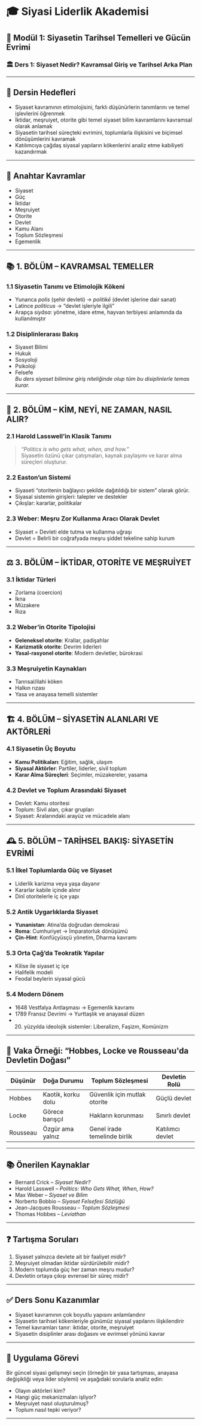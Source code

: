 # 🎓 Siyasi Liderlik Akademisi

## 📘 Modül 1: Siyasetin Tarihsel Temelleri ve Gücün Evrimi

### 🏛️ Ders 1: Siyaset Nedir? Kavramsal Giriş ve Tarihsel Arka Plan

---

## 🎯 Dersin Hedefleri

- Siyaset kavramının etimolojisini, farklı düşünürlerin tanımlarını ve temel işlevlerini öğrenmek
- İktidar, meşruiyet, otorite gibi temel siyaset bilim kavramlarını kavramsal olarak anlamak
- Siyasetin tarihsel süreçteki evrimini, toplumlarla ilişkisini ve biçimsel dönüşümlerini kavramak
- Katılımcıya çağdaş siyasal yapıların kökenlerini analiz etme kabiliyeti kazandırmak

---

## 🧠 Anahtar Kavramlar

- Siyaset
- Güç
- İktidar
- Meşruiyet
- Otorite
- Devlet
- Kamu Alanı
- Toplum Sözleşmesi
- Egemenlik

---

## 📚 1. BÖLÜM – KAVRAMSAL TEMELLER

### 1.1 Siyasetin Tanımı ve Etimolojik Kökeni

- Yunanca _polis_ (şehir devleti) → _politikē_ (devlet işlerine dair sanat)
- Latince _politicus_ → “devlet işleriyle ilgili”
- Arapça _siyâsa_: yönetme, idare etme, hayvan terbiyesi anlamında da kullanılmıştır

### 1.2 Disiplinlerarası Bakış

- Siyaset Bilimi
- Hukuk
- Sosyoloji
- Psikoloji
- Felsefe  
  _Bu ders siyaset bilimine giriş niteliğinde olup tüm bu disiplinlerle temas kurar._

---

## 🧭 2. BÖLÜM – KİM, NEYİ, NE ZAMAN, NASIL ALIR?

### 2.1 Harold Lasswell’in Klasik Tanımı

> _“Politics is who gets what, when, and how.”_  
> Siyasetin özünü çıkar çatışmaları, kaynak paylaşımı ve karar alma süreçleri oluşturur.

### 2.2 Easton’un Sistemi

- Siyaseti “otoritenin bağlayıcı şekilde dağıtıldığı bir sistem” olarak görür.
- Siyasal sistemin girişleri: talepler ve destekler
- Çıkışlar: kararlar, politikalar

### 2.3 Weber: Meşru Zor Kullanma Aracı Olarak Devlet

- Siyaset = Devleti elde tutma ve kullanma uğraşı
- Devlet = Belirli bir coğrafyada meşru şiddet tekeline sahip kurum

---

## ⚖️ 3. BÖLÜM – İKTİDAR, OTORİTE VE MEŞRUİYET

### 3.1 İktidar Türleri

- Zorlama (coercion)
- İkna
- Müzakere
- Rıza

### 3.2 Weber’in Otorite Tipolojisi

- **Geleneksel otorite**: Krallar, padişahlar
- **Karizmatik otorite**: Devrim liderleri
- **Yasal-rasyonel otorite**: Modern devletler, bürokrasi

### 3.3 Meşruiyetin Kaynakları

- Tanrısal/ilahi köken
- Halkın rızası
- Yasa ve anayasa temelli sistemler

---

## 🏗️ 4. BÖLÜM – SİYASETİN ALANLARI VE AKTÖRLERİ

### 4.1 Siyasetin Üç Boyutu

- **Kamu Politikaları**: Eğitim, sağlık, ulaşım
- **Siyasal Aktörler**: Partiler, liderler, sivil toplum
- **Karar Alma Süreçleri**: Seçimler, müzakereler, yasama

### 4.2 Devlet ve Toplum Arasındaki Siyaset

- Devlet: Kamu otoritesi
- Toplum: Sivil alan, çıkar grupları
- Siyaset: Aralarındaki arayüz ve mücadele alanı

---

## 🕰️ 5. BÖLÜM – TARİHSEL BAKIŞ: SİYASETİN EVRİMİ

### 5.1 İlkel Toplumlarda Güç ve Siyaset

- Liderlik karizma veya yaşa dayanır
- Kararlar kabile içinde alınır
- Dinî otoritelerle iç içe yapı

### 5.2 Antik Uygarlıklarda Siyaset

- **Yunanistan**: Atina’da doğrudan demokrasi
- **Roma**: Cumhuriyet → İmparatorluk dönüşümü
- **Çin-Hint**: Konfüçyüsçü yönetim, Dharma kavramı

### 5.3 Orta Çağ’da Teokratik Yapılar

- Kilise ile siyaset iç içe
- Halifelik modeli
- Feodal beylerin siyasal gücü

### 5.4 Modern Dönem

- 1648 Vestfalya Antlaşması → Egemenlik kavramı
- 1789 Fransız Devrimi → Yurttaşlık ve anayasal düzen
- 20. yüzyılda ideolojik sistemler: Liberalizm, Faşizm, Komünizm

---

## 📌 Vaka Örneği: “Hobbes, Locke ve Rousseau'da Devletin Doğası”

| Düşünür  | Doğa Durumu        | Toplum Sözleşmesi            | Devletin Rolü    |
| -------- | ------------------ | ---------------------------- | ---------------- |
| Hobbes   | Kaotik, korku dolu | Güvenlik için mutlak otorite | Güçlü devlet     |
| Locke    | Görece barışçıl    | Hakların korunması           | Sınırlı devlet   |
| Rousseau | Özgür ama yalnız   | Genel irade temelinde birlik | Katılımcı devlet |

---

## 📚 Önerilen Kaynaklar

- Bernard Crick – _Siyaset Nedir?_
- Harold Lasswell – _Politics: Who Gets What, When, How?_
- Max Weber – _Siyaset ve Bilim_
- Norberto Bobbio – _Siyaset Felsefesi Sözlüğü_
- Jean-Jacques Rousseau – _Toplum Sözleşmesi_
- Thomas Hobbes – _Leviathan_

---

## ❓ Tartışma Soruları

1. Siyaset yalnızca devlete ait bir faaliyet midir?
2. Meşruiyet olmadan iktidar sürdürülebilir midir?
3. Modern toplumda güç her zaman meşru mudur?
4. Devletin ortaya çıkışı evrensel bir süreç midir?

---

## ✅ Ders Sonu Kazanımlar

- Siyaset kavramının çok boyutlu yapısını anlamlandırır
- Siyasetin tarihsel kökenleriyle günümüz siyasal yapılarını ilişkilendirir
- Temel kavramları tanır: iktidar, otorite, meşruiyet
- Siyasetin disiplinler arası doğasını ve evrimsel yönünü kavrar

---

## 🧪 Uygulama Görevi

Bir güncel siyasi gelişmeyi seçin (örneğin bir yasa tartışması, anayasa değişikliği veya lider söylemi) ve aşağıdaki sorularla analiz edin:

- Olayın aktörleri kim?
- Hangi güç mekanizmaları işliyor?
- Meşruiyet nasıl oluşturulmuş?
- Toplum nasıl tepki veriyor?

---
